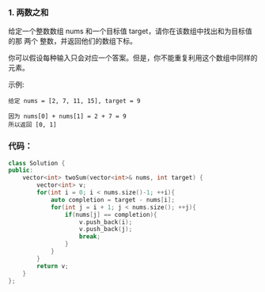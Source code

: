 ### 1. 两数之和

给定一个整数数组 nums 和一个目标值 target，请你在该数组中找出和为目标值的那 两个 整数，并返回他们的数组下标。

你可以假设每种输入只会对应一个答案。但是，你不能重复利用这个数组中同样的元素。

示例:

    给定 nums = [2, 7, 11, 15], target = 9

    因为 nums[0] + nums[1] = 2 + 7 = 9
    所以返回 [0, 1]



### 代码：
```C++
class Solution {
public:
    vector<int> twoSum(vector<int>& nums, int target) {
        vector<int> v;
        for(int i = 0; i < nums.size()-1; ++i){
            auto completion = target - nums[i];
            for(int j = i + 1; j < nums.size(); ++j){
                if(nums[j] == completion){
                    v.push_back(i);
                    v.push_back(j);
                    break;
                }
            }
        }
        return v;
    }
};
```